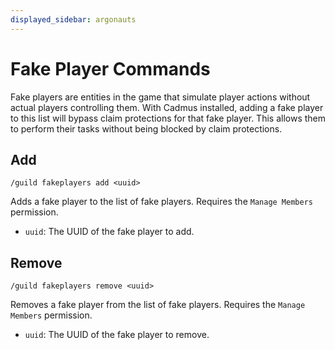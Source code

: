 ```yaml
---
displayed_sidebar: argonauts
---
```


# Fake Player Commands

Fake players are entities in the game that simulate player actions without actual players controlling them.
With Cadmus installed, adding a fake player to this list will bypass claim protections for that fake player.
This allows them to perform their tasks without being blocked by claim protections.

## Add

```text
/guild fakeplayers add <uuid>
```

Adds a fake player to the list of fake players. Requires the `Manage Members` permission.
- `uuid`: The UUID of the fake player to add.

## Remove

```text
/guild fakeplayers remove <uuid>
```

Removes a fake player from the list of fake players. Requires the `Manage Members` permission.
- `uuid`: The UUID of the fake player to remove.
